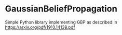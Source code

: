 # GaussianBeliefPropagation
Simple Python library implementing GBP as described in https://arxiv.org/pdf/1910.14139.pdf
